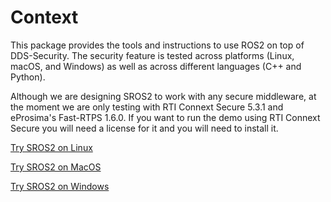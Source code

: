 # Context

This package provides the tools and instructions to use ROS2 on top of DDS-Security.
The security feature is tested across platforms (Linux, macOS, and Windows) as well as across different languages (C++ and Python).

Although we are designing SROS2 to work with any secure middleware, at the moment we are only testing with RTI Connext Secure 5.3.1 and eProsima's Fast-RTPS 1.6.0.
If you want to run the demo using RTI Connext Secure you will need a license for it and you will need to install it.


[Try SROS2 on Linux](https://github.com/ros2/sros2/blob/master/SROS2_Linux.md)

[Try SROS2 on MacOS](https://github.com/ros2/sros2/blob/master/SROS2_MacOS.md)

[Try SROS2 on Windows](https://github.com/ros2/sros2/blob/master/SROS2_Windows.md)
